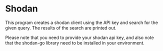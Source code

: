 # Shodan

This program creates a shodan client using the API key and search for the given query. The results of the search are printed out.

Please note that you need to provide your shodan api key, and also note that the shodan-go library need to be installed in your environment.


